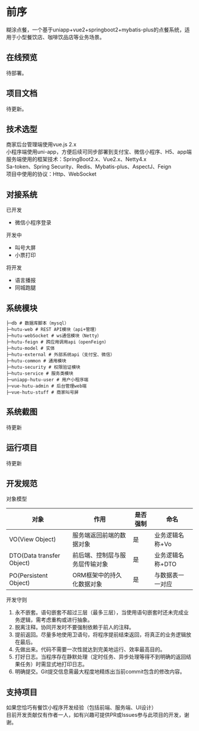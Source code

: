 # 前序
糊涂点餐，一个基于uniapp+vue2+springboot2+mybatis-plus的点餐系统，适用于小型餐饮店、咖啡饮品店等业务场景。

## 在线预览

待部署。

## 项目文档

待更新。

## 技术选型

商家后台管理端使用vue.js 2.x<br>
小程序端使用uni-app，方便后续可同步部署到支付宝、微信小程序、H5、app端<br>
服务端使用的框架技术：SpringBoot2.x、Vue2.x、Netty4.x<br>
Sa-token、Spring Security、Redis、Mybatis-plus、AspectJ、Feign<br>
项目中使用的协议：Http、WebSocket

## 对接系统

已开发
- 微信小程序登录

开发中
- 叫号大屏
- 小票打印

将开发
- 语言播报
- 同城跑腿

## 系统模块

```
├─db # 数据库脚本（mysql）
├─hutu-web # REST API模块（api+管理）
├─hutu-webSocket # ws通信模块（Netty）
├─hutu-feign # 跨应用调用api（openFeign）
├─hutu-model # 实体
├─hutu-external # 外部系统api（支付宝、微信）
├─hutu-common # 通用模块
├─hutu-security # 权限验证模块
├─hutu-service # 服务类模块
├─uniapp-hutu-user # 用户小程序端
├─vue-hutu-admin # 后台管理web端
├─vue-hutu-stuff # 商家叫号屏
```
## 系统截图

待更新

## 运行项目

待更新

## 开发规范

对象模型

|对象| 作用              |是否强制|命名|
|--|-----------------|--|--|
|VO(View Object)| 服务端返回前端的数据对象    |是|业务逻辑名称+Vo|
|DTO(Data transfer Object)| 前后端、控制层与服务层传输对象 |是|业务逻辑名称+DTO|
|PO(Persistent Object)| ORM框架中的持久化数据对象  |是|与数据表一一对应|

开发守则

1. 永不嵌套。语句嵌套不超过三层（最多三层），当使用语句嵌套时还未完成业务逻辑，需考虑重构或进行抽象。
2. 脱离注释。协同开发时不要强制依赖于前人的注释。
3. 提前返回。尽量多地使用卫语句，将程序提前结束返回，将真正的业务逻辑放在最后。
4. 先做出来。代码不需要一次性就达到完美地运行、效率最高目的。
5. 打好日志。当程序存在静默处理（定时任务、异步处理等得不到明确的返回结果任务）时需显式地打印日志。
6. 明确提交。Git提交信息需最大程度地精炼出当前commit包含的修改内容。


## 支持项目

如果您恰巧有餐饮小程序开发经验（包括前端、服务端、UI设计）<br>
目前开发贡献仅有作者一人，如有兴趣可提供PR或Issues参与此项目的开发，谢谢。
